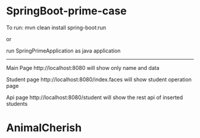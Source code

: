 # SpringBoot-prime-case

To run: mvn clean install spring-boot:run

or 

run SpringPrimeApplication as java application

-------------------------------------------------------------------------------
Main Page http://localhost:8080 will show only name and data

Student page http://localhost:8080/index.faces will show student operation page

Api page http://localhost:8080/student will show the rest api of inserted students
# AnimalCherish
